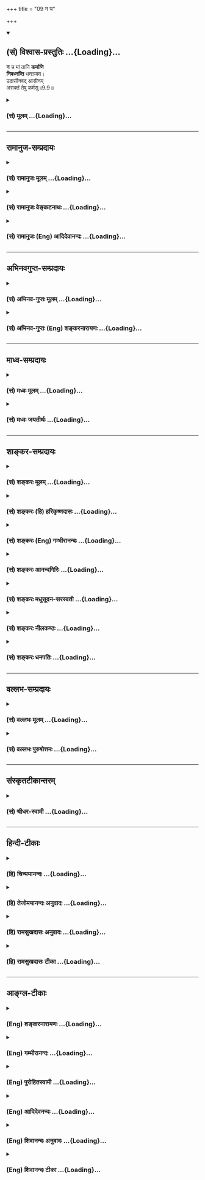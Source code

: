 +++
title = "09 न च"

+++
<div class="js_include" newlevelforh1="2" title="(सं) विश्वास-प्रस्तुतिः" unfilled url="/mahAbhAratam/shlokashaH/06-bhIShma-parva/03-bhagavad-gItA-parva/saMskRtam/vishvAsa-prastutiH/09_rAja-vidyA-rAja-guhy/09_na_cha.md">
<details open><summary><h2>(सं) विश्वास-प्रस्तुतिः ...{Loading}...</h2></summary>

**न** च मां तानि **कर्माणि**  
**निबध्नन्ति** धनञ्जय।  
उदासीनवद् आसीनम्  
असक्तं तेषु कर्मसु॥9.9॥
</details>
</div>
<div class="js_include collapsed" newlevelforh1="3" title="(सं) मूलम्" unfilled url="/mahAbhAratam/shlokashaH/06-bhIShma-parva/03-bhagavad-gItA-parva/saMskRtam/mUlam/09_rAja-vidyA-rAja-guhy/09_na_cha.md">
<details><summary><h3>(सं) मूलम् ...{Loading}...</h3></summary>

न च मां तानि कर्माणि निबध्नन्ति धनञ्जय।  
उदासीनवदासीनमसक्तं तेषु कर्मसु।।9.9।।
</details>
</div>


_________________
## रामानुज-सम्प्रदायः
<div class="js_include collapsed" newlevelforh1="3" title="(सं) रामानुजः मूलम्" unfilled url="/mahAbhAratam/shlokashaH/06-bhIShma-parva/03-bhagavad-gItA-parva/saMskRtam/rAmAnujaH/mUlam/09_rAja-vidyA-rAja-guhy/09_na_cha.md">
<details><summary><h3>(सं) रामानुजः मूलम् ...{Loading}...</h3></summary>

।।9.9।।**न च तानि** विषमसृष्ट्यादीनि **कर्माणि मां निबध्नन्ति** मयि
नैर्घृण्यादिकं न आपादयन्ति; यतः क्षेत्रज्ञानां पूर्वकृत्यानि एव कर्माणि
देवादिविषमभावहेतवः अहं तु तत्र वैषम्ये **असक्तः** तत्र **उदासीनवद्**
**आसीनः।** यथा आह सूत्रकारः -- वैषम्यनैर्घृण्ये न सापेक्षत्वात् (ब्र॰
सू॰ 2।1।34) न कर्माविभागादिति चेन्नानादित्वात् (ब्र॰ सू॰ 2।1।35) इति।

</details>
</div>
<div class="js_include collapsed" newlevelforh1="3" title="(सं) रामानुजः वेङ्कटनाथः" unfilled url="/mahAbhAratam/shlokashaH/06-bhIShma-parva/03-bhagavad-gItA-parva/saMskRtam/rAmAnujaH/venkaTanAthaH/09_rAja-vidyA-rAja-guhy/09_na_cha.md">
<details><summary><h3>(सं) रामानुजः वेङ्कटनाथः ...{Loading}...</h3></summary>

  
  
।।9.9।। न च मां तानि कर्माणि इत्येतन्न पुण्यपापरूपकर्मविषयम्;
तस्याप्रस्तुतत्वेनतानि इति परामर्शायोगात् सृष्टिसंहारादेश्च
प्रसक्तत्वात्तत्परामर्श एवोचितः तस्य दोषरूपत्वमपि सृज्यदेवादिवैषम्यादिना
द्योतितमिति तन्निरासार्थोऽयं श्लोक इत्यभिप्रायेणाह -- एवं
तर्हीति। सृष्ट्यादीनीत्यादिशब्देन
स्थितिसंहारनिग्रहानुग्रहादिसङ्ग्रहः। नैर्घृण्यादीत्यादिशब्देन
पक्षपातित्वाव्यवस्थितत्वादि सङ्गृह्यते। निबध्नन्ति इति न संसाररूपो बन्ध
उच्यते; जगत्सृष्ट्यादेः संसारहेतुत्वाश्रवणात्;
परोक्तधर्माधर्मसम्बन्धशङ्काप्रसङ्गाभावात्; दौर्जन्ये सत्यपीश्वरस्य
नियामकाभावात् अतो नैर्घृण्यादिरूपदोषानुबन्ध एवात्र शङ्कितः प्रतिषिध्यत
इत्याहमयीति। चः शङ्कानिवृत्त्यर्थः। सृष्टिवैषम्ये प्रयोजकमभिप्रेतमाहयत
इति। स्वशक्त्या वस्तु वस्तुतां \[वि.पु.1।4।52\]कर्मभिर्भाविताः पूर्वैः
\[वि.पु.1।5।26\]आब्रह्मस्तम्बपर्यन्ता जगदन्तर्व्यवस्थिताः। प्राणिनः
कर्मजनितसंसारवशवर्तिनः \[वि.ध.104।23।36\]वाचिकैः पक्षिमृगतां
मानसैरन्त्यजातिताम् \[मनुः12।9\]अविद्या कर्मसंज्ञान्या तृतीया
शक्तिरिष्यते। यया क्षेत्रज्ञशक्तिः सा वेष्टिता नृप
सर्वगा।। संसारतापानखिलानवाप्नोत्यतिसन्ततान्। तया तिरोहितत्वाच्च शक्तिः
क्षेत्रज्ञसंज्ञिता।। सर्वभूतेषु भूपाल तारतम्येन \[वर्तते\] लक्ष्यते
\[वि.पु.6।7।6163़\] इत्यादिभिः सिद्धोऽयमर्थः। तेषु कर्मस्वसक्तम्
इत्युक्ते सति अकर्तृत्वादिभ्रमः स्यादिति तन्निरासायोक्तंतत्र वैषम्य
इति। असक्तः प्रयोजकत्वरूपसम्बन्धरहित इत्यर्थः। असक्तत्वे दृष्टान्त
उच्यतेउदासीनवदासीन इति। यथा कस्मिंश्चित्कर्मणि उदासीनस्तत्र
प्रयोजकत्वरूपसम्बन्धरहितः; तथा कर्ताऽप्यसौ तस्मिन्नंशे। यद्वा
उदासीनवदासीन इत्यर्थः। तेन कर्मानुष्ठानदशायामीश्वरस्य
वैषम्यादुदासीनत्वमेवोच्यते। विषमसृष्टेः,कर्मसापेक्षत्वे जीवानां
तत्कर्मप्रवाहाणां च अनादितया प्रलयकालेऽपि तत्सद्भावे सूत्रद्वयं दर्शयति
-- वैषम्येति।  
  

</details>
</div>
<div class="js_include collapsed" newlevelforh1="3" title="(सं) रामानुजः (Eng) आदिदेवानन्दः" unfilled url="/mahAbhAratam/shlokashaH/06-bhIShma-parva/03-bhagavad-gItA-parva/saMskRtam/rAmAnujaH/english/AdidevAnandaH/09_rAja-vidyA-rAja-guhy/09_na_cha.md">
<details><summary><h3>(सं) रामानुजः (Eng) आदिदेवानन्दः ...{Loading}...</h3></summary>

9.9 But actions like uneal creation do not bind Me. There can be no
imputation of cruelty etc., to Me, because the previous actions (Karmas)
of individual selves are the causes for the ineality of conditions like
that of gods etc. I am untouched by the ineality. I sit, as it were,
apart from it as one unconcerned. Accordingly, the author of the
Vedanta-sutras says: 'Not ineality and cruelty, on account of (creation)
being dependent, for so scripture declares' (Br. Su., 2.1.34), and 'If
it be said that there is no Karma on account of non-distinction, it is
replied that it is not proper to say so, because it is beginningless
৷৷.' (Ibid., 2.1.35). \[The idea is this: Creation has no first
beginning. It is an eternal cyclic process of creation and dissolution
of the universe. So the differentiation of Karma, Jiva and Isvara even
before creation has to be accepted. Only in the creative cycle the
differentiation becomes patent, and in the dissolved condition it
remains latent.\]

</details>
</div>


_________________
## अभिनवगुप्त-सम्प्रदायः
<div class="js_include collapsed" newlevelforh1="3" title="(सं) अभिनव-गुप्तः मूलम्" unfilled url="/mahAbhAratam/shlokashaH/06-bhIShma-parva/03-bhagavad-gItA-parva/saMskRtam/abhinava-guptaH/mUlam/09_rAja-vidyA-rAja-guhy/09_na_cha.md">
<details><summary><h3>(सं) अभिनव-गुप्तः मूलम् ...{Loading}...</h3></summary>

।।9.9 -- 9.10।। न चेति। मयेति। न च मेऽस्ति कर्मबन्धः; औदासीन्येन
वर्तमानोऽहं यतः। अत एवाहं जगन्निर्माणे अनाश्रितव्यापारत्वात् हेतुः।

</details>
</div>
<div class="js_include collapsed" newlevelforh1="3" title="(सं) अभिनव-गुप्तः (Eng) शङ्करनारायणः" unfilled url="/mahAbhAratam/shlokashaH/06-bhIShma-parva/03-bhagavad-gItA-parva/saMskRtam/abhinava-guptaH/english/shankaranArAyaNaH/09_rAja-vidyA-rAja-guhy/09_na_cha.md">
<details><summary><h3>(सं) अभिनव-गुप्तः (Eng) शङ्करनारायणः ...{Loading}...</h3></summary>

9.9 See Comment under 9.10

</details>
</div>


_________________
## माध्व-सम्प्रदायः
<div class="js_include collapsed" newlevelforh1="3" title="(सं) मध्वः मूलम्" unfilled url="/mahAbhAratam/shlokashaH/06-bhIShma-parva/03-bhagavad-gItA-parva/saMskRtam/madhvaH/mUlam/09_rAja-vidyA-rAja-guhy/09_na_cha.md">
<details><summary><h3>(सं) मध्वः मूलम् ...{Loading}...</h3></summary>

।।9.9।। उदासीनवत्; नतूदासीनः। तदर्थमाह -- असक्तमिति। अवाक्यनादरः
\[छां.उ.3।34।2\] इति श्रुतिः। द्रव्यं कर्म च कालश्च स्वभावो जीव एव च।
यदनुग्रहतः सन्ति न सन्ति यदुपेक्षया इति भागवते \[2।10।12\] यस्यासक्त्यैव
सर्वकर्मशक्तिः कुतस्तस्य सर्वकर्मबन्धः इति भावः। न कर्मणा वर्धते नो
कनीयान् \[बृ.उ.4।4।23\] इति हि श्रुतिः। यः कर्माणि नियामयति कथं च तं
कर्म बध्नाति।

</details>
</div>
<div class="js_include collapsed" newlevelforh1="3" title="(सं) मध्वः जयतीर्थः" unfilled url="/mahAbhAratam/shlokashaH/06-bhIShma-parva/03-bhagavad-gItA-parva/saMskRtam/madhvaH/jayatIrthaH/09_rAja-vidyA-rAja-guhy/09_na_cha.md">
<details><summary><h3>(सं) मध्वः जयतीर्थः ...{Loading}...</h3></summary>

।।9.9।। स्वतः कर्तृत्वे कथमुदासीनत्वमुच्यते इति चेत्; न वतिना तस्य
निषिद्धत्वादिति भावेनाह -- **उदासीनव**दिति। अनुदासीनत्वेऽपि वतिर्व्यर्थः
स्यात्; अन्यस्य तदर्थस्याभावादित्यत आह -- **तदर्थमि**ति। वत्यर्थं
सादृश्यं स्वयमेव विवृणोतीत्यर्थः। परमेश्वरस्य कर्मसु सक्त्यभावे
प्रमाणमाह -- **अवाक्ये**ति। सर्वथोदासीन एव किं न स्यात् इति चेत्; न तथा
सति प्रकृत्यादीनामसत्त्वप्रसङ्गादिति भावेनाह -- **द्रव्यमि**ति।
यदीश्वरस्य स्वतः कर्तृत्वं स्यात्तदाउदासीनं इत्येतत्;न तु मां तानि
कर्माणि निबध्नन्ति इत्यत्र कथं हेतुः स्यात् इत्यत आह -- **यस्ये**ति।
असक्त्या अनादरेणानायासेनेति यावत्। भगवतोऽपि कर्मबन्धोऽस्तीति
केषाञ्चित्प्रलापः; यथाविष्णुर्येन दशावतारगहने क्षिप्तो महासङ्कटे
\[भ.नी.श.92\] इत्यादि तन्निरासाय श्रुत्युपपत्ती प्राह -- **न कर्मणे**ति।
नियामयति नियच्छति।

</details>
</div>


_________________
## शाङ्कर-सम्प्रदायः
<div class="js_include collapsed" newlevelforh1="3" title="(सं) शङ्करः मूलम्" unfilled url="/mahAbhAratam/shlokashaH/06-bhIShma-parva/03-bhagavad-gItA-parva/saMskRtam/shankaraH/mUlam/09_rAja-vidyA-rAja-guhy/09_na_cha.md">
<details><summary><h3>(सं) शङ्करः मूलम् ...{Loading}...</h3></summary>

।।9.9।। --,**न च माम्** ईश्वरं **तानि** भूतग्रामस्य विषमसर्गनिमित्तानि
**कर्माणि निबध्नन्ति धनंजय।** तत्र कर्मणां असंबन्धित्वे कारणमाह --
**उदासीनवत् आसीनं** यथा उदासीनः उपेक्षकः कश्चित् तद्वत् आसीनम्; आत्मनः
अविक्रियत्वात्; **असक्तं** फलासङ्गरहितम्; अभिमानवर्जितम् अहं करोमि इति
**तेषु कर्मसु।** अतः अन्यस्यापि कर्तृत्वाभिमानाभावः फलासङ्गाभावश्च
असंबन्धकारणम्; अन्यथा कर्मभिः बध्यते मूढः कोशकारवत् इत्यभिप्रायः।। तत्र
भूतग्राममिमं विसृजामि उदासीनवदासीनम् इति च विरुद्धम् उच्यते; इति
तत्परिहारार्थम् आह --,

</details>
</div>
<div class="js_include collapsed" newlevelforh1="3" title="(सं) शङ्करः (हि) हरिकृष्णदासः" unfilled url="/mahAbhAratam/shlokashaH/06-bhIShma-parva/03-bhagavad-gItA-parva/saMskRtam/shankaraH/hindI/harikRShNadAsaH/09_rAja-vidyA-rAja-guhy/09_na_cha.md">
<details><summary><h3>(सं) शङ्करः (हि) हरिकृष्णदासः ...{Loading}...</h3></summary>

।।9.9।। तब तो भूतसमुदायको विषम रचनेवाले आप परमेश्वरका उस विषम रचनाजनित
पुण्यपापसे भी सम्बन्ध होता ही होगा ऐसी शङ्का होनेपर भगवान् ये वचन बोले
--, हे धनंजय भूतसमुदायकी विषम रचनानिमित्तक वे कर्म; मुझ ईश्वरको बन्धनमें
नहीं डालते। उन कर्मोंका सम्बन्ध न होनेमें कारण बतलाते हैं -- मैं उन
कर्मोंमें उदासीनकी भाँति स्थित रहता हूँ अर्थात् आत्मा निर्विकार है;
इसलिये जैसे कोई उदासीन -- उपेक्षा करनेवाला स्थित हो उसीकी भाँति मैं
स्थित रहता हूँ। तथा उन कर्मोंमें फलसम्बन्धी आसक्तिसे और मैं करता हूँ इस
अभिमानसे भी मैं रहित हूँ ( इस कारण वे कर्म मुझे नहीं बाँधते )। इससे यह
अभिप्राय समझ लेना चाहिये कि कर्तापनके अभिमानका अभाव और फलसम्बन्धी
आसक्तिका अभाव दूसरोंको भी बन्धनरहित कर देनेवाला है। इसके सिवा अन्य
प्रकारसे किये हुए कर्मोंद्वारा मूर्खलोग कोशकार ( रेशमके कीड़े ) की भाँति
बन्धनमें पड़ते हैं।  
  
,

</details>
</div>
<div class="js_include collapsed" newlevelforh1="3" title="(सं) शङ्करः (Eng) गम्भीरानन्दः" unfilled url="/mahAbhAratam/shlokashaH/06-bhIShma-parva/03-bhagavad-gItA-parva/saMskRtam/shankaraH/english/gambhIrAnandaH/09_rAja-vidyA-rAja-guhy/09_na_cha.md">
<details><summary><h3>(सं) शङ्करः (Eng) गम्भीरानन्दः ...{Loading}...</h3></summary>

9.9 O Dhananjaya, na ca, nor do; tani, those; karmani, actions-which are
the sources of the creation of the multitude of beings uneally;
nibadhnanti, bind; mam, Me, who am God. As to that, the Lord states the
reason for His not becoming associated with the actions: Asinam,
remaining (as I do); udasinavat, like one unconcerned, like some
indifferent spectator- for the Self is not subject to any change; and
asaktam, unattached; tesu karmasu, to those actions-free from attachment
to results, free from the egoism that 'I do.' Hence, even int he case of
any other person also, the absence of the idea of agentship and the
absence of attachment to results are the causes of not getting bound.
Otherwise, like the silkworm, a foolish man becomes bound by acitons.
This is the idea. There (in th previous two verses) it involves a
contradiction to say, 'Remaining like one unconcerned, I project forth
this multitude of beings.' In order to dispel this doubt the Lord says:

</details>
</div>
<div class="js_include collapsed" newlevelforh1="3" title="(सं) शङ्करः आनन्दगिरिः" unfilled url="/mahAbhAratam/shlokashaH/06-bhIShma-parva/03-bhagavad-gItA-parva/saMskRtam/shankaraH/AnandagiriH/09_rAja-vidyA-rAja-guhy/09_na_cha.md">
<details><summary><h3>(सं) शङ्करः आनन्दगिरिः ...{Loading}...</h3></summary>

।।9.9।। यदि प्राकृतं भूतग्रामं स्वभावादविद्यादितन्त्रं विषमं विदधासि
तर्हि तव विषमसृष्टिप्रयुक्तं धर्मादिमत्त्वमित्यनीश्वरत्वापत्तिरिति
शङ्क्यते -- **तर्हीति।** तत्रेति सप्तम्या परमेश्वरो निरुच्यते। ईश्वरस्य
फलासङ्गाभावात्कर्तृत्वाभिमानाभावाच्च कर्मासंबन्धवदीश्वरादन्यस्यापि
तदुभयाभावो धर्माद्यसंबन्धे कारणमित्याह -- **अतोऽन्यस्येति।** यदि कर्मसु
कर्तृत्वाभिमानो वा कस्यचित्कर्मफलसङ्गो वा स्यात्तत्राह -- **अन्यथेति।**

</details>
</div>
<div class="js_include collapsed" newlevelforh1="3" title="(सं) शङ्करः मधुसूदन-सरस्वती" unfilled url="/mahAbhAratam/shlokashaH/06-bhIShma-parva/03-bhagavad-gItA-parva/saMskRtam/shankaraH/madhusUdana-sarasvatI/09_rAja-vidyA-rAja-guhy/09_na_cha.md">
<details><summary><h3>(सं) शङ्करः मधुसूदन-सरस्वती ...{Loading}...</h3></summary>

।।9.9।। अतः नच नैव सृष्टिस्थितिप्रलयाख्यानि तानि मायाविनेव स्वप्नदृशेव च
मया क्रियमाणानि मां निबध्नन्ति अनुग्रहनिग्रहाभ्यां न सुकृतदुष्कृतभागिनं
कुर्वन्ति मिथ्याभूतत्वात्। हे धनंजय; युधिष्ठिरराजसूयार्थं सर्वान्राज्ञो
जित्वा धनमाहृतवानिति महान्प्रभावः सूचितः प्रोत्साहनार्थम्। तानि कर्माणि
कुतो न बध्नन्ति तत्राह -- उदासीनवदासीनं; यथा कश्चिदुपेक्षको
द्वयोर्विवदमानयोर्जयपराजयासंसर्गी तत्कृतहर्षविषादाभ्यामसंसृष्टो
निर्विकार आस्ते तद्वन्निर्विकारतयाऽसीनम्।
द्वयोर्विवदमानयोरीहाभावादुपेक्षकत्वमात्रसाधर्म्येण वतिप्रत्ययः। ,अतएव
निर्विकारत्वात्तेषु सृष्ट्यादिकर्मस्वसक्तं अहं करोमीत्यभिमानलक्षणेन
सङ्गेन रहितं मां न निबध्नन्ति कर्माणीति युक्तमेव। अन्यस्यापि हि
कर्तृत्वाभावे फलसङ्गाभावे च कर्माणि न बन्धकारणानीत्युक्तमनेन;
तदुभयसत्त्वे तु कोशकार इव कर्मभिर्बध्यते मूढ इत्यभिप्रायः।

</details>
</div>
<div class="js_include collapsed" newlevelforh1="3" title="(सं) शङ्करः नीलकण्ठः" unfilled url="/mahAbhAratam/shlokashaH/06-bhIShma-parva/03-bhagavad-gItA-parva/saMskRtam/shankaraH/nIlakaNThaH/09_rAja-vidyA-rAja-guhy/09_na_cha.md">
<details><summary><h3>(सं) शङ्करः नीलकण्ठः ...{Loading}...</h3></summary>

।।9.9 -- 9.10।। ननु विषमां सृष्टिं कुर्वतस्तव वैषम्यनैर्घृण्ये स्यातामत
आह -- **न चेति।** तानि विषमसृष्टिरूपाणि कर्मामि मां न निबध्नन्ति। तत्र
हेतुः उदासीनवदासीनमिति। यथा पर्जन्यो बीजविशेषेषु रागं केषुचिद्द्वेषं
चाकृत्वा उदासीनः सन् वर्षति एवमीश्वरोऽपि पुण्यवत्सु रागं पापिषु द्वेषं
चाकुर्वञ्जगत्सृजति। तत्तदसाधारणकर्मबीजवशात्ते ते विभिन्नं फलं
प्राप्नुवन्तीति नेश्वरवैषम्यादीत्यर्थः। ननु विसृजामि। उदासीनवदासीनमिति
परस्परविरुद्धमुच्यत इत्याशङ्क्याह -- **मयेति।** मया कूटस्थेन अध्यक्षेण
अयस्कान्तकल्पेन प्रवर्तकेन प्रकृतिश्चराचरं जगत् सूयते उत्पादयति।
अनेनाध्यक्षत्वेनैव हेतुना हे कौन्तेय; जगद्विपरिवर्तते जन्माद्यवस्थासु
भ्रमति। अयस्कान्तवदहमुदासीनश्च सृष्टिप्रवर्तकश्च भवामीति भावः। तथा च
मन्त्रवर्णःएको देवः सर्वभूतेषु गूढः सर्वव्यापी सर्वभूतान्तरात्मा।
कर्माध्यक्षः सर्वभूताधिवासः साक्षी चेता केवलो निर्गुणश्च इति एकस्यैव
देवस्य सर्वाध्यक्षत्वं साक्षित्वं च प्रतिपादयति।

</details>
</div>
<div class="js_include collapsed" newlevelforh1="3" title="(सं) शङ्करः धनपतिः" unfilled url="/mahAbhAratam/shlokashaH/06-bhIShma-parva/03-bhagavad-gItA-parva/saMskRtam/shankaraH/dhanapatiH/09_rAja-vidyA-rAja-guhy/09_na_cha.md">
<details><summary><h3>(सं) शङ्करः धनपतिः ...{Loading}...</h3></summary>

।।9.9।। ननु यथा जीवो विषमस्वभावत्वाद्वध्यते तथा त्वामपि
देवनतिर्यगादिरुपविषमसृष्टिकर्तारं वैषम्यावशयंभावाद्धर्माधर्मादिकर्माणि
कुतो न निबन्धन्तीत्याशङ्क्यास्य शुभं दास्याम्यस्याशुभमिति
तत्तच्छुभाशुभदानात्म केषु कर्मस्वसक्तं यता कल्पवृक्षादिकमुदासी नं
तत्तत्पुरुषस्य तत्तत्कर्मजन्यतत्तत्संकल्पानुसारितत्तत्फलोत्पत्तिकर्तारं
तानि तानि कर्माणइ न निबन्धन्ति तथा मामपीत्याह -- नचेति। मामीश्वरं तानि
भूतसमुदायस्य विष्टम्भविसर्गनिमित्तानि कर्माणि न निबन्धन्ति यथा
युधिष्ठिरराजसूर्यार्थं धनं जेतुं प्रवृत्तं त्वां तत्र तत्र कृतानि
निग्रहानुग्रहादीनि कर्माणि न निबन्धन्ति तत्तद्राज्ञः कर्मानुसारेण
निरग्रहानुग्रहादीनां त्वया संपादितत्वादिति धनंजयेति संबोधनाभिसंधिः।
कर्माणि मां न निबन्धन्तीत्युक्तं तत्र हेतुमाह -- उदासीनवदासीनमित्यादिना।
तथाच फलासक्तिरहितस्याहंकरोमीत्यभिमानवर्जितस्य न तत्तत्कर्मभिर्बन्धः
अतोऽन्यस्यापि फलासक्तिकर्तत्वाभावोऽबन्धस्य हेतुरन्यथा कोशकारवन्मूढः
कर्मभिर्बध्यत इत्यभिप्रायः।

</details>
</div>


_________________
## वल्लभ-सम्प्रदायः
<div class="js_include collapsed" newlevelforh1="3" title="(सं) वल्लभः मूलम्" unfilled url="/mahAbhAratam/shlokashaH/06-bhIShma-parva/03-bhagavad-gItA-parva/saMskRtam/vallabhaH/mUlam/09_rAja-vidyA-rAja-guhy/09_na_cha.md">
<details><summary><h3>(सं) वल्लभः मूलम् ...{Loading}...</h3></summary>

।।9.9।। नचैवं विषमकर्मकरणे मम नैर्घृण्यादिबन्धोऽसक्तत्वादित्याह -- न च
मामिति। असाधारणमहिमत्वद्योतकानि न मां बध्नन्ति नैर्घृण्यादिबन्धं
नापादयन्ति; यतो जीवात्मनां प्राकृतानि कर्माणि तानि च देवादिभावहेतूनि।
अहं तु तेषु कर्मसु प्रकृतौ च उदासीनवदितिमाया परैत्यभिमुखे च विलज्जमाना
इत्यादिवाक्यात्। वैषम्यनैर्घृण्यं च सक्तस्य कर्मिणो भवति; न चासक्तस्य।
यथाऽऽह सूत्रकारः -- वैषम्यनैर्घृण्ये न सापेक्षत्वात्तथाहि दर्शयतिन
कर्माविभागादिति चेत; न अनादित्वात् \[ब्र.सू.2।1।3435\] इति।

</details>
</div>
<div class="js_include collapsed" newlevelforh1="3" title="(सं) वल्लभः पुरुषोत्तमः" unfilled url="/mahAbhAratam/shlokashaH/06-bhIShma-parva/03-bhagavad-gItA-parva/saMskRtam/vallabhaH/puruShottamaH/09_rAja-vidyA-rAja-guhy/09_na_cha.md">
<details><summary><h3>(सं) वल्लभः पुरुषोत्तमः ...{Loading}...</h3></summary>

  
  
।।9.9।। ननु रमणात्मकशक्तिवशसृष्टानि तानि त्वां वशीकृत्य प्रपञ्चरमण एवं
कथं न स्थापयन्ति इत्याशङ्क्याह -- न च मामिति। हे धनञ्जय लौकिकपरवशैकचित्त
तानि भूतानि उदासीनवत् आसीनं तेषु; परमकृपया कृतार्थीकरणार्थं तेषु
तिष्ठन्तं मां न निबध्नन्ति न वशीकुर्वन्ति। च पुनः कर्माणि क्रीडात्मकानि
च मां न वशीकुर्वन्ति। कुतः तेषु कर्मसु क्रीडात्मकेष्वपि असक्तमनासक्तम्;
आत्मारामत्वात् शक्तिषु रसदानार्थं क्रीडाकरणात्। एतदेवोक्तंवैकुण्ठः
कल्पितो येन लोको लोकनमस्कृतः। रमया प्रार्थ्यमानेन देव्या तत्प्रियकाम्यया
\[भाग.8।5।5\] इति।  
  

</details>
</div>


_________________
## संस्कृतटीकान्तरम्
<div class="js_include collapsed" newlevelforh1="3" title="(सं) श्रीधर-स्वामी" unfilled url="/mahAbhAratam/shlokashaH/06-bhIShma-parva/03-bhagavad-gItA-parva/saMskRtam/shrIdhara-svAmI/09_rAja-vidyA-rAja-guhy/09_na_cha.md">
<details><summary><h3>(सं) श्रीधर-स्वामी ...{Loading}...</h3></summary>

।।9.9।। ननु एवं नानाविधानि कर्माणि कुर्वतस्तव जीववद्वन्धः कथं न
स्यादित्याशङ्क्याह **-- नचेति।** तानि सृष्ट्यादीनि कर्माणि मां न
निबध्न्ति। कर्मासक्तिर्हि बन्धहेतुः सा चाप्तकामत्वान्मम नास्त्यत
उदासीनवद्वर्तमानस्य मे बन्धनं नापादयन्ति; उदासीनत्वे
कर्तृत्वानुपपत्तेरुदासीनवत्स्थितमित्युक्तम्।

</details>
</div>


_________________
## हिन्दी-टीकाः
<div class="js_include collapsed" newlevelforh1="3" title="(हि) चिन्मयानन्दः" unfilled url="/mahAbhAratam/shlokashaH/06-bhIShma-parva/03-bhagavad-gItA-parva/hindI/chinmayAnandaH/09_rAja-vidyA-rAja-guhy/09_na_cha.md">
<details><summary><h3>(हि) चिन्मयानन्दः ...{Loading}...</h3></summary>

।।9.9।। एक परिच्छिन्न जीव को उसके अहंकारमूलक कर्म अपने संस्कार उसके
अन्तकरण में अंकित करके कालान्तर में फलोन्मुख होकर उसे उत्पीड़ित करते
हैं। सभी अहंकार केन्द्रित कर्म; जो कि सदा स्वार्थ से ही प्रेरित होते
हैं; अपने कुरूप पदचिन्हों को मनरूपी समुद्र तट पर अंकित करते हैं;
निरहंकार और निस्वार्थ भाव से किये गये कर्म नहीं जैसे; आकाश में विचरण
करते हुए पक्षी अपने पदचिन्हों को पीछे नहीं छोड़ते। एक कृतघ्न पुत्र अपने
पिता पर ही पदाघात करता है इसकी तुलना कीजिये; खेल में मग्न उस निष्पाप
शिशु से जो अपने छोटेछोटे पैरों से अपने पिता को मार रहा हो यद्यपि पदाघात
की क्रिया में समानता होने पर भी दोनों के अन्तर को समझने के लिए हमें किसी
दार्शनिक की सूक्ष्म दृष्टि की आवश्यकता नहीं होती। जहाँ कहीं और जब कभी
अहंकार और स्वार्थ से प्रेरित होकर कर्म किये जाते हैं; वे निश्चय ही
दुखदायक वासनाओं को जन्म देते हैं। प्रकृति को चेतनता प्रदान करने और भूत
समुदाय की पुनपुन रचना करने में परम पुरुष को न कोई राग है और न कोई द्वेष।
इस सृष्टि चक्र के चलते रहने मात्र से वह सनातन परम पुरुष कभी प्रभावित
नहीं होता। वे कर्म मुझे बांधते नहीं। कारण यह है कि वे कर्म न अहंकार मूलक
हैं और न स्वार्थ से प्रेरित। चलचित्रगृह के श्वेत परदे पर दिखाया जाने वाला
चलचित्र (सिनेमा) कितना ही दुखान्त और हत्यापूर्ण क्यों न हो; उसकी कथा
कितनी ही अश्रुपूर्ण और उदासी भरी क्यों न हो; कितने ही आंधी और वर्षा के
दृश्य उसमें क्यों न दिखाये गये हों सिनेमा की समाप्ति पर वह श्वेतपट न
रक्तरंजित होता है और न अश्रुओं से भीगा ही होता है; और न तूफानों से वह
क्षतिग्रस्त ही होता है। तथापि हम जानते हैं कि उस स्थिर अपरिवर्तित पट के
बिना; छाया और प्रकाश के माध्यम से चित्रपट की कथा प्रदर्शित नहीं की जा
सकती थी। उसी प्रकार; नित्य शुद्ध अनन्त आत्मा वह चिरस्थायी रंगमंच हैं;
जिस पर दुखपूर्ण जीवन का नाटक अनेकत्व की भाषा में असंख्य जीवों के द्वारा
निरन्तर अभिनीत होता रहता है; जो अपनी पूर्वाजित वासनाओं से विवश हुए
निर्धारित भूमिकाओं को करते रहते हैं। रेल के पटरी से उतरने के कारण होने
वाली भयंकर दुर्घटना के लिए इंजिन की वाष्प को दंडित नहीं किया जाता; और न
ही गन्तव्य तक अपने समय पर सुरक्षित पहुँचने पर उसका अभिनन्दन ही किया जाता
है। यह सत्य है कि उस वाष्प के बिना दुर्घटना नहीं हो सकती थी और न ही
गन्तव्य की प्राप्ति क्योंकि उसके बिना इंजिन केवल निष्क्रिय; भारी लोहा ही
होता है। रचनात्मक या विध्वंसात्मक कार्य करने की शक्ति इंजिन को वाष्प से
ही प्राप्त होती है। इन सब घटनाओं में; उस वाष्प को इंजिन चलाने के प्रति न
राग है और न द्वेष; इसलिए इन घटनाओं का उत्तरदायित्व उस पर थोप कर उसे
बन्धन में नहीं डाला जाता। कर्म का प्रेरक उद्देश्य ही कर्म के फल्ा को
निश्चित करता है। सम्पूर्ण शक्ति का स्रोत आत्मा है। वह मन को शक्ति प्रदान
करता है। प्रत्येक मन वासनाओं का संचय मात्र है। शुभ वासनाओं से संस्कारित
मन आनन्द और सामञ्जस्य का गीत गाता है; जबकि अशुभ वासनाएं मन को दुख से
कराहने को बाध्य करती हैं। ग्रामोफोन की सुई रिकार्ड से बज रहे संगीत के
लिए उत्तरदायी नहीं होती। जैसा रिकार्ड; वैसा संगीत। इसी प्रकार; आत्मा
सनातन है; जिसे इसकी चिन्ता नहीं होती है कि किस प्रकार का जगत् उत्पन्न
हुआ है। जगत् परिवर्तन के प्रति उसे किसी प्रकार की व्याकुलता नहीं होती।
जगत् में जो कुछ हो रहा हो चाहे हत्या हो या प्राणोत्सर्ग सूर्यप्रकाश उसे
प्रकाशित करता है। सूर्य का सम्बन्ध न हत्यारे के अप्ाराध से है और न
बलिदानी पुरुष के गौरव से ही है। शुद्धचैतन्यस्वरूप आत्मा वासनारूपी
प्रकृति को व्यक्त करने की क्षमता प्रदान करता है; फिर वे वासनाएं नरकयातना
के लिए हों या गौरव ख्याति के लिए। उन कर्मों में असक्त और उदासीन के समान
स्थित आत्मा को वे कर्म नहीं बांधते हैं। अनन्त और सान्त में निश्चित रूप से
वह अद्भुत सम्बन्ध कौनसा है ऐसा कहा गया है कि सान्त प्रकृति अनन्त आत्मा
के कारण कार्य करती है और फिर भी आत्मा उदासीन रहता है; वह कैसे

</details>
</div>
<div class="js_include collapsed" newlevelforh1="3" title="(हि) तेजोमयानन्दः अनुवादः" unfilled url="/mahAbhAratam/shlokashaH/06-bhIShma-parva/03-bhagavad-gItA-parva/hindI/tejomayAnandaH/anuvAdaH/09_rAja-vidyA-rAja-guhy/09_na_cha.md">
<details><summary><h3>(हि) तेजोमयानन्दः अनुवादः ...{Loading}...</h3></summary>

।।9.9।। हे धनंजय ! उन कर्मों में आसक्ति रहित और उदासीन के समान स्थित मुझ
(परमात्मा) को वे कर्म नहीं बांधते हैं।।

</details>
</div>
<div class="js_include collapsed" newlevelforh1="3" title="(हि) रामसुखदासः अनुवादः" unfilled url="/mahAbhAratam/shlokashaH/06-bhIShma-parva/03-bhagavad-gItA-parva/hindI/rAmasukhadAsaH/anuvAdaH/09_rAja-vidyA-rAja-guhy/09_na_cha.md">
<details><summary><h3>(हि) रामसुखदासः अनुवादः ...{Loading}...</h3></summary>

।।9.9।। हे धनञ्जय ! उन (सृष्टि-रचना आदि) कर्मोंमें अनासक्त और उदासीनकी
तरह रहते हुए मेरेको वे कर्म नहीं बाँधते।

</details>
</div>
<div class="js_include collapsed" newlevelforh1="3" title="(हि) रामसुखदासः टीका" unfilled url="/mahAbhAratam/shlokashaH/06-bhIShma-parva/03-bhagavad-gItA-parva/hindI/rAmasukhadAsaH/TIkA/09_rAja-vidyA-rAja-guhy/09_na_cha.md">
<details><summary><h3>(हि) रामसुखदासः टीका ...{Loading}...</h3></summary>

।।9.9।।***व्याख्या--*'उदासीनवदासीनमसक्तं तेषु कर्मसु'--**महासर्गके
आदिमें प्रकृतिके परवश हुए प्राणियोंकी उनके कर्मोंके अनुसार विविध
प्रकारसे रचनारूप जो कर्म है, उसमें मेरी आसक्ति नहीं है। कारण कि मैं
उनमें उदासीनकी तरह रहता हूँ अर्थात् प्राणियोंके उत्पन्न होनेपर मैं
हर्षित नहीं होता और उनके प्रकृतिमें लीन होनेपर मैं खिन्न नहीं होता। यहाँ
**'उदासीनवत्'** पदमें जो **'वत्'**(वति) प्रत्यय है, उसका अर्थ तरह होता
है अतः इस पदका अर्थ हुआ -- उदासीनकी तरह। भगवान्ने अपनेको उदासीनकी तरह
क्यों कहा; कारण कि मनुष्य उसी वस्तुसे उदासीन होता है, जिस वस्तुकी वह
सत्ता मानता है। परन्तु जिस संसारकी उत्पत्ति, स्थिति और प्रलय होता है,
उसकी भगवान्के सिवाय कोई स्वतन्त्र सत्ता ही नहीं है। इसलिये भगवान् उस
संसारकी रचनारूप कर्मसे उदासीन क्या रहें; वे तो उदासीनकी तरह रहते हैं;
क्योंकि भगवान्की दृष्टिमें संसारकी कोई सत्ता ही नहीं है। तात्पर्य है कि
वास्तवमें यह सब भगवान्का ही स्वरूप है, इनकी स्वतन्त्र सत्ता है ही नहीं,
तो अपने स्वरूपसे भगवान् क्या उदासीन रहें; इसलिये भगवान् उदासीनकी तरह
हैं।

</details>
</div>


_________________
## आङ्ग्ल-टीकाः
<div class="js_include collapsed" newlevelforh1="3" title="(Eng) शङ्करनारायणः" unfilled url="/mahAbhAratam/shlokashaH/06-bhIShma-parva/03-bhagavad-gItA-parva/english/shankaranArAyaNaH/09_rAja-vidyA-rAja-guhy/09_na_cha.md">
<details><summary><h3>(Eng) शङ्करनारायणः ...{Loading}...</h3></summary>

9.9. O Dhananjaya ! These acts do not bind Me, remaining as if unconcerned and unattached in these actions.

</details>
</div>
<div class="js_include collapsed" newlevelforh1="3" title="(Eng) गम्भीरानन्दः" unfilled url="/mahAbhAratam/shlokashaH/06-bhIShma-parva/03-bhagavad-gItA-parva/english/gambhIrAnandaH/09_rAja-vidyA-rAja-guhy/09_na_cha.md">
<details><summary><h3>(Eng) गम्भीरानन्दः ...{Loading}...</h3></summary>

9.9 O Dhananjaya (Arjuna), nor do those actions bind Me, remaining (as I do) like one unconcerned with, and unattached to, those actions.

</details>
</div>
<div class="js_include collapsed" newlevelforh1="3" title="(Eng) पुरोहितस्वामी" unfilled url="/mahAbhAratam/shlokashaH/06-bhIShma-parva/03-bhagavad-gItA-parva/english/purohitasvAmI/09_rAja-vidyA-rAja-guhy/09_na_cha.md">
<details><summary><h3>(Eng) पुरोहितस्वामी ...{Loading}...</h3></summary>

9.9 But these acts of mine do not bind Me. I remain outside and unattached.

</details>
</div>
<div class="js_include collapsed" newlevelforh1="3" title="(Eng) आदिदेवनन्दः" unfilled url="/mahAbhAratam/shlokashaH/06-bhIShma-parva/03-bhagavad-gItA-parva/english/AdidevanandaH/09_rAja-vidyA-rAja-guhy/09_na_cha.md">
<details><summary><h3>(Eng) आदिदेवनन्दः ...{Loading}...</h3></summary>

9.9 But these actions do not bind Me, O Arjuna, for I remain detached from them like one unconcerned.

</details>
</div>
<div class="js_include collapsed" newlevelforh1="3" title="(Eng) शिवानन्दः अनुवादः" unfilled url="/mahAbhAratam/shlokashaH/06-bhIShma-parva/03-bhagavad-gItA-parva/english/shivAnandaH/anuvAdaH/09_rAja-vidyA-rAja-guhy/09_na_cha.md">
<details><summary><h3>(Eng) शिवानन्दः अनुवादः ...{Loading}...</h3></summary>

9.9 These acts do not bind Me, O Arjuna, sitting like one indifferent,
unattached to those acts.

</details>
</div>
<div class="js_include collapsed" newlevelforh1="3" title="(Eng) शिवानन्दः टीका" unfilled url="/mahAbhAratam/shlokashaH/06-bhIShma-parva/03-bhagavad-gItA-parva/english/shivAnandaH/TIkA/09_rAja-vidyA-rAja-guhy/09_na_cha.md">
<details><summary><h3>(Eng) शिवानन्दः टीका ...{Loading}...</h3></summary>

9.9 न not; च and; माम् Me; तानि these; कर्माणि acts; निबध्नन्ति bind;
धनञ्जय O Dhananjaya; उदासीनवत् like one indifferent; आसीनम् sitting;
असक्तम् unattached; तेषु in those; कर्मसु acts.Commentary These acts Creation and dissolution of the universe. I am the only cause of dissolution of the universe. I am the only cause of Nature and its activities and yet; being indifferent to everythin; I do nothing. Nor do I cause anything to be done.I remain as one neutral or indifferent or unconcerned. I have no attachment for the fruits of those actions.
Further I have not go the egoistic feeling of agency I do this. I know that the Self is actionless. Therefore the actions involved in creation and dissolution do not bind Me.As in the case of Isvara so in the case of others also the absence of the egoistic feeling of agency and the absense of attachment to the fruits of action is the cause of freedom
(from Dharma and Adharma; virtue and evil) The ignorant man who works with egoism and who expects rewards for his action is bound by his own actions like the silkworm in the cocoon.Just as the neutral referee or umpire in a cricket or football match is not affected by the victory or defeat of the parties; so also the Lord is not affected by the creation and destruction of this world as He remains unconcerned or indifferent and as He is a silent and changeless witness. (Cf.IV.14)

</details>
</div>
